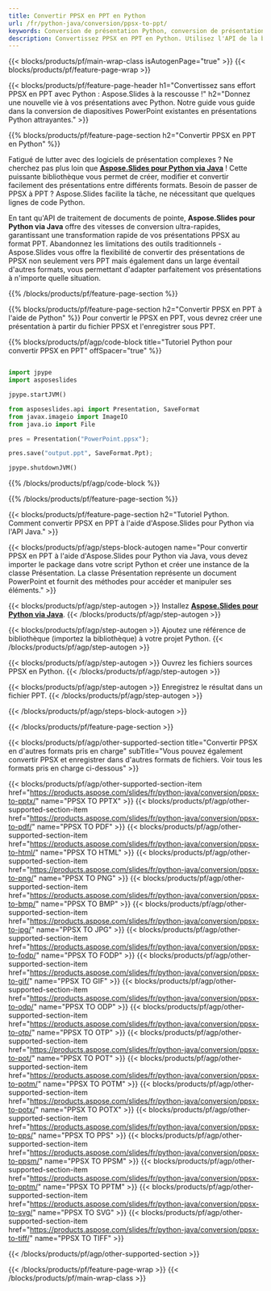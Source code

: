 ```yaml
---
title: Convertir PPSX en PPT en Python
url: /fr/python-java/conversion/ppsx-to-ppt/
keywords: Conversion de présentation Python, conversion de présentations en Python, Python pour les présentations, Aspose.Slides Python, conversion PPSX en PPT, bibliothèque de présentations Python
description: Convertissez PPSX en PPT en Python. Utilisez l'API de la bibliothèque Python pour convertir les fichiers PPSX en PPT
---
```


{{< blocks/products/pf/main-wrap-class isAutogenPage="true" >}}
{{< blocks/products/pf/feature-page-wrap >}}

{{< blocks/products/pf/feature-page-header h1="Convertissez sans effort PPSX en PPT avec Python : Aspose.Slides à la rescousse !" h2="Donnez une nouvelle vie à vos présentations avec Python. Notre guide vous guide dans la conversion de diapositives PowerPoint existantes en présentations Python attrayantes." >}}

{{% blocks/products/pf/feature-page-section h2="Convertir PPSX en PPT en Python" %}}

Fatigué de lutter avec des logiciels de présentation complexes ? Ne cherchez pas plus loin que [**Aspose.Slides pour Python via Java**](https://products.aspose.com/slides/fr/python-java/) ! Cette puissante bibliothèque vous permet de créer, modifier et convertir facilement des présentations entre différents formats. Besoin de passer de PPSX à PPT ? Aspose.Slides facilite la tâche, ne nécessitant que quelques lignes de code Python.

En tant qu'API de traitement de documents de pointe, **Aspose.Slides pour Python via Java** offre des vitesses de conversion ultra-rapides, garantissant une transformation rapide de vos présentations PPSX au format PPT. Abandonnez les limitations des outils traditionnels - Aspose.Slides vous offre la flexibilité de convertir des présentations de PPSX non seulement vers PPT mais également dans un large éventail d'autres formats, vous permettant d'adapter parfaitement vos présentations à n'importe quelle situation.

{{% /blocks/products/pf/feature-page-section %}}

{{% blocks/products/pf/feature-page-section  h2="Convertir PPSX en PPT à l'aide de Python" %}}
Pour convertir le PPSX en PPT, vous devrez créer une présentation à partir du fichier PPSX et l'enregistrer sous PPT.

{{% blocks/products/pf/agp/code-block title="Tutoriel Python pour convertir PPSX en PPT" offSpacer="true" %}}

```python

import jpype
import asposeslides

jpype.startJVM()

from asposeslides.api import Presentation, SaveFormat
from javax.imageio import ImageIO
from java.io import File

pres = Presentation("PowerPoint.ppsx");

pres.save("output.ppt", SaveFormat.Ppt);

jpype.shutdownJVM()
```


{{% /blocks/products/pf/agp/code-block %}}

{{% /blocks/products/pf/feature-page-section %}}

{{< blocks/products/pf/feature-page-section  h2="Tutoriel Python. Comment convertir PPSX en PPT à l'aide d'Aspose.Slides pour Python via l'API Java." >}}

{{< blocks/products/pf/agp/steps-block-autogen name="Pour convertir PPSX en PPT à l'aide d'Aspose.Slides pour Python via Java, vous devez importer le package dans votre script Python et créer une instance de la classe Présentation. La classe Présentation représente un document PowerPoint et fournit des méthodes pour accéder et manipuler ses éléments." >}}

{{< blocks/products/pf/agp/step-autogen >}}
Installez [**Aspose.Slides pour Python via Java**](https://products.aspose.com/slides/fr/python-java/).
{{< /blocks/products/pf/agp/step-autogen >}}

{{< blocks/products/pf/agp/step-autogen >}}
Ajoutez une référence de bibliothèque (importez la bibliothèque) à votre projet Python.
{{< /blocks/products/pf/agp/step-autogen >}}

{{< blocks/products/pf/agp/step-autogen >}}
Ouvrez les fichiers sources PPSX en Python.
{{< /blocks/products/pf/agp/step-autogen >}}

{{< blocks/products/pf/agp/step-autogen >}}
Enregistrez le résultat dans un fichier PPT.
{{< /blocks/products/pf/agp/step-autogen >}}

{{< /blocks/products/pf/agp/steps-block-autogen >}}

{{< /blocks/products/pf/feature-page-section >}}

{{< blocks/products/pf/agp/other-supported-section title="Convertir PPSX en d'autres formats pris en charge" subTitle="Vous pouvez également convertir PPSX et enregistrer dans d'autres formats de fichiers. Voir tous les formats pris en charge ci-dessous" >}}

{{< blocks/products/pf/agp/other-supported-section-item href="https://products.aspose.com/slides/fr/python-java/conversion/ppsx-to-pptx/" name="PPSX TO PPTX" >}}
{{< blocks/products/pf/agp/other-supported-section-item href="https://products.aspose.com/slides/fr/python-java/conversion/ppsx-to-pdf/" name="PPSX TO PDF" >}}
{{< blocks/products/pf/agp/other-supported-section-item href="https://products.aspose.com/slides/fr/python-java/conversion/ppsx-to-html/" name="PPSX TO HTML" >}}
{{< blocks/products/pf/agp/other-supported-section-item href="https://products.aspose.com/slides/fr/python-java/conversion/ppsx-to-png/" name="PPSX TO PNG" >}}
{{< blocks/products/pf/agp/other-supported-section-item href="https://products.aspose.com/slides/fr/python-java/conversion/ppsx-to-bmp/" name="PPSX TO BMP" >}}
{{< blocks/products/pf/agp/other-supported-section-item href="https://products.aspose.com/slides/fr/python-java/conversion/ppsx-to-jpg/" name="PPSX TO JPG" >}}
{{< blocks/products/pf/agp/other-supported-section-item href="https://products.aspose.com/slides/fr/python-java/conversion/ppsx-to-fodp/" name="PPSX TO FODP" >}}
{{< blocks/products/pf/agp/other-supported-section-item href="https://products.aspose.com/slides/fr/python-java/conversion/ppsx-to-gif/" name="PPSX TO GIF" >}}
{{< blocks/products/pf/agp/other-supported-section-item href="https://products.aspose.com/slides/fr/python-java/conversion/ppsx-to-odp/" name="PPSX TO ODP" >}}
{{< blocks/products/pf/agp/other-supported-section-item href="https://products.aspose.com/slides/fr/python-java/conversion/ppsx-to-otp/" name="PPSX TO OTP" >}}
{{< blocks/products/pf/agp/other-supported-section-item href="https://products.aspose.com/slides/fr/python-java/conversion/ppsx-to-pot/" name="PPSX TO POT" >}}
{{< blocks/products/pf/agp/other-supported-section-item href="https://products.aspose.com/slides/fr/python-java/conversion/ppsx-to-potm/" name="PPSX TO POTM" >}}
{{< blocks/products/pf/agp/other-supported-section-item href="https://products.aspose.com/slides/fr/python-java/conversion/ppsx-to-potx/" name="PPSX TO POTX" >}}
{{< blocks/products/pf/agp/other-supported-section-item href="https://products.aspose.com/slides/fr/python-java/conversion/ppsx-to-pps/" name="PPSX TO PPS" >}}
{{< blocks/products/pf/agp/other-supported-section-item href="https://products.aspose.com/slides/fr/python-java/conversion/ppsx-to-ppsm/" name="PPSX TO PPSM" >}}
{{< blocks/products/pf/agp/other-supported-section-item href="https://products.aspose.com/slides/fr/python-java/conversion/ppsx-to-pptm/" name="PPSX TO PPTM" >}}
{{< blocks/products/pf/agp/other-supported-section-item href="https://products.aspose.com/slides/fr/python-java/conversion/ppsx-to-svg/" name="PPSX TO SVG" >}}
{{< blocks/products/pf/agp/other-supported-section-item href="https://products.aspose.com/slides/fr/python-java/conversion/ppsx-to-tiff/" name="PPSX TO TIFF" >}}


{{< /blocks/products/pf/agp/other-supported-section >}}

{{< /blocks/products/pf/feature-page-wrap >}}
{{< /blocks/products/pf/main-wrap-class >}}